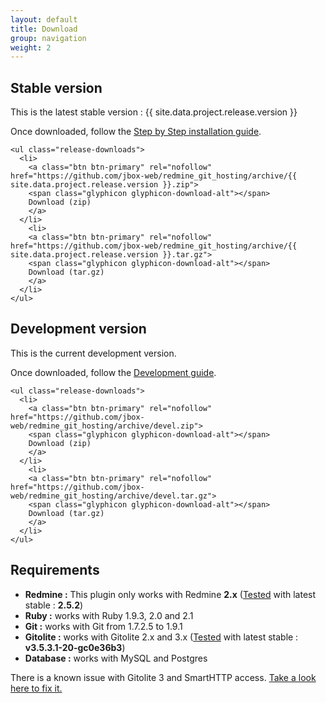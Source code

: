 ```yaml
---
layout: default
title: Download
group: navigation
weight: 2
---
```


<div class="row">
  <div class="col-lg-6">
    <h2>Stable version</h2>
    <p>This is the latest stable version : <span class="label label-success">{{ site.data.project.release.version }}</span></p>
    <p>Once downloaded, follow the <a href="{{ site.baseurl }}/howtos/#step-by-step-installation">Step by Step installation guide</a>.</p>

    <ul class="release-downloads">
      <li>
        <a class="btn btn-primary" rel="nofollow" href="https://github.com/jbox-web/redmine_git_hosting/archive/{{ site.data.project.release.version }}.zip">
        <span class="glyphicon glyphicon-download-alt"></span>
        Download (zip)
        </a>
      </li>
        <li>
        <a class="btn btn-primary" rel="nofollow" href="https://github.com/jbox-web/redmine_git_hosting/archive/{{ site.data.project.release.version }}.tar.gz">
        <span class="glyphicon glyphicon-download-alt"></span>
        Download (tar.gz)
        </a>
      </li>
    </ul>
  </div>
  <div class="col-lg-6">
    <h2>Development version</h2>
    <p>This is the current development version.</p>
    <p>Once downloaded, follow the <a href="{{ site.baseurl }}/guide/development/">Development guide</a>.</p>

    <ul class="release-downloads">
      <li>
        <a class="btn btn-primary" rel="nofollow" href="https://github.com/jbox-web/redmine_git_hosting/archive/devel.zip">
        <span class="glyphicon glyphicon-download-alt"></span>
        Download (zip)
        </a>
      </li>
        <li>
        <a class="btn btn-primary" rel="nofollow" href="https://github.com/jbox-web/redmine_git_hosting/archive/devel.tar.gz">
        <span class="glyphicon glyphicon-download-alt"></span>
        Download (tar.gz)
        </a>
      </li>
    </ul>
  </div>
  <div class="col-lg-12">
    <h2>Requirements</h2>
    <ul>
      <li><strong>Redmine :</strong> This plugin only works with Redmine <strong>2.x</strong> (<a href="https://travis-ci.org/jbox-web/redmine_git_hosting">Tested</a> with latest stable : <strong>2.5.2</strong>)</li>
      <li><strong>Ruby :</strong> works with Ruby 1.9.3, 2.0 and 2.1</li>
      <li><strong>Git :</strong> works with Git from 1.7.2.5 to 1.9.1</li>
      <li><strong>Gitolite :</strong> works with Gitolite 2.x and 3.x (<a href="https://travis-ci.org/jbox-web/redmine_git_hosting">Tested</a> with latest stable : <strong>v3.5.3.1-20-gc0e36b3</strong>)</li>
      <li><strong>Database :</strong> works with MySQL and Postgres</li>
    </ul>
    <div class="alert alert-warning" role="alert">
      <p>There is a known issue with Gitolite 3 and SmartHTTP access. <a href="{{ site.baseurl }}/configuration/troubleshooting#hook-errors-while-pushing-over-https">Take a look here to fix it.</a></p>
    </div>
  </div>
</div>
